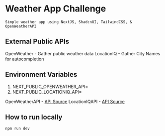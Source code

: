 # Weather App Challenge

`Simple weather app using NextJS, ShadcnUI, TailwindCSS, & OpenWeatherAPI`

## External Public APIs

OpenWeather - Gather public weather data
LocationIQ - Gather City Names for autocompletion

## Environment Variables

1. NEXT_PUBLIC_OPENWEATHER_API=
2. NEXT_PUBLIC_LOCATIONIQ_API=

OpenWeatherAPI - [API Source](https://openweathermap.org/)
LocationIQAPI - [API Source](https://locationiq.com)

## How to run locally

```sh
npm run dev
```
